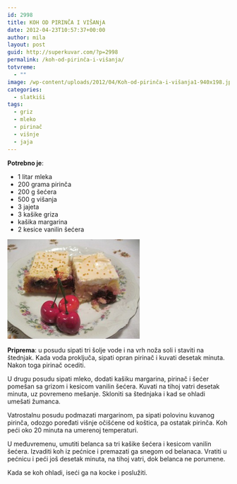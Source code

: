 ```yaml
---
id: 2998
title: KOH OD PIRINČA I VIŠANjA
date: 2012-04-23T10:57:37+00:00
author: mila
layout: post
guid: http://superkuvar.com/?p=2998
permalink: /koh-od-pirinča-i-višanja/
totvreme:
  - ""
image: /wp-content/uploads/2012/04/Koh-od-pirinča-i-višanja1-940x198.jpg
categories:
  - slatkiši
tags:
  - griz
  - mleko
  - pirinač
  - višnje
  - jaja
---
```

**Potrebno je**:

  * 1 litar mleka
  * 200 grama pirinča
  * 200 g šećera
  * 500 g višanja
  * 3 jajeta
  * 3 kašike griza
  * kašika margarina
  * 2 kesice vanilin šećera

<img class="alignnone size-medium wp-image-3023" title="Koh od pirinča i višanja" src="/wp-content/uploads/2012/04/Koh-od-pirinča-i-višanja1-300x225.jpg" alt="" width="300" height="225" /> 

**Priprema**: u posudu sipati tri šolje vode i na vrh noža soli i staviti na štednjak. Kada voda proključa, sipati opran pirinač i kuvati desetak minuta. Nakon toga pirinač ocediti.

U drugu posudu sipati mleko, dodati kašiku margarina, pirinač i šećer pomešan sa grizom i kesicom vanilin šećera. Kuvati na tihoj vatri desetak minuta, uz povremeno mešanje. Skloniti sa štednjaka i kad se ohladi umešati žumanca.

Vatrostalnu posudu podmazati margarinom, pa sipati polovinu kuvanog pirinča, odozgo poređati višnje očišćene od koštica, pa ostatak pirinča. Koh peći oko 20 minuta na umerenoj temperaturi.

U međuvremenu, umutiti belanca sa tri kašike šećera i kesicom vanilin šećera. Izvaditi koh iz pećnice i premazati ga snegom od belanaca. Vratiti u pećnicu i peći još desetak minuta, na tihoj vatri, dok belanca ne porumene.

Kada se koh ohladi, iseći ga na kocke i poslužiti.